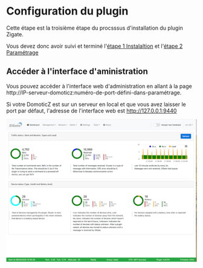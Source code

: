 # Configuration du plugin


Cette étape est la troisième étape du procsssus d'installation du plugin Zigate.

Vous devez donc avoir suivi et terminé l'[étape 1 Instalaltion](Installation.md) et l'[étape 2 Paramétrage](Parametrage.md)

## Accéder à l'interface d'aministration

Vous pouvez accéder à l'interface web d'administration en allant à la page http://IP-serveur-domoticz:numéro-de-port-défini-dans-paramétrage.

Si votre DomoticZ est sur un serveur en local et que vous avez laisser le port par défaut, l'adresse de l'interface web est http://127.0.0.1:9440


![Zigate Web Admin Interface](../Images/Dashboard.png)

